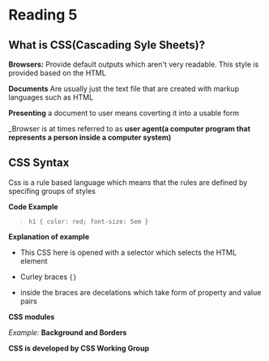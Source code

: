 # Reading 5  

## What is CSS(Cascading Syle Sheets)? 

**Browsers:** Provide default outputs which aren't very readable. This style is provided based on the HTML

**Documents** Are usually just the text file that are created with markup languages such as HTML

**Presenting** a document to user means coverting it into a usable form

_Browser is at times referred to as **user agent(a computer program that represents a person inside a computer system)** 

## CSS Syntax 

Css is a rule based language which means that the rules are defined by specifing groups of styles  

**Code Example** 

> `h1 {
    color: red;
    font-size: 5em
}`

>  
**Explanation of example**

* This CSS here is opened with a selector which selects the HTML element 

* Curley braces `{}`

* inside the braces are decelations which take form of property and value pairs  

**CSS modules**

_Example:_  **Background and Borders** 

**CSS is developed by CSS Working Group** 




